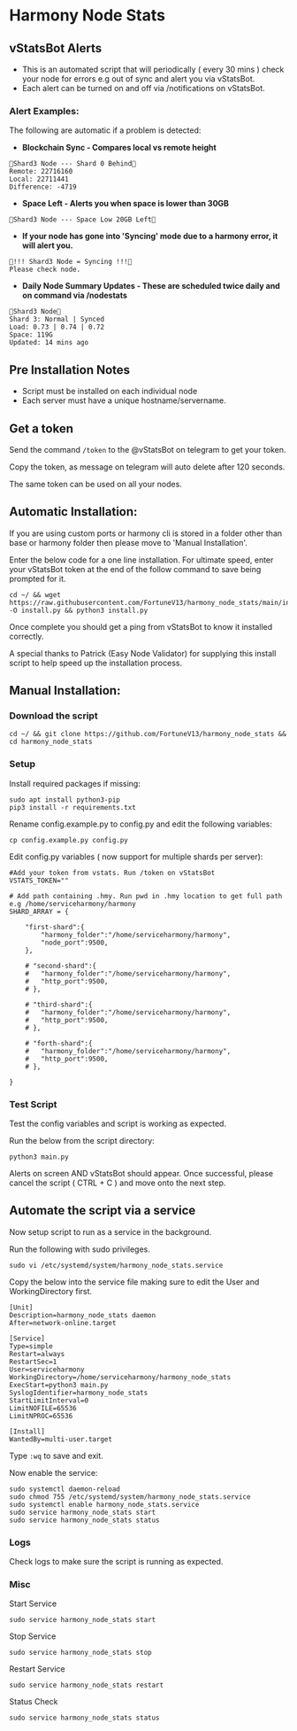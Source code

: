 # Harmony Node Stats

## vStatsBot Alerts
- This is an automated script that will periodically ( every 30 mins ) check your node for errors e.g out of sync and alert you via vStatsBot.
- Each alert can be turned on and off via /notifications on vStatsBot.

### Alert Examples:

The following are automatic if a problem is detected:

- <b>Blockchain Sync - Compares local vs remote height</b>
```
🔻Shard3 Node --- Shard 0 Behind🔻
Remote: 22716160
Local: 22711441
Difference: -4719
```
- <b>Space Left - Alerts you when space is lower than 30GB</b>
```
🔻Shard3 Node --- Space Low 20GB Left🔻
```
- <b>If your node has gone into 'Syncing' mode due to a harmony error, it will alert you.</b>
```
🚨!!! Shard3 Node = Syncing !!!🚨
Please check node.
```
- <b>Daily Node Summary Updates - These are scheduled twice daily and on command via /nodestats</b>
```
🔶Shard3 Node🔶
Shard 3: Normal | Synced
Load: 0.73 | 0.74 | 0.72
Space: 119G
Updated: 14 mins ago
```

## Pre Installation Notes
- Script must be installed on each individual node
- Each server must have a unique hostname/servername.

## Get a token
Send the command `/token` to the @vStatsBot on telegram to get your token.

Copy the token, as message on telegram will auto delete after 120 seconds.

The same token can be used on all your nodes. 

## Automatic Installation:
If you are using custom ports or harmony cli is stored in a folder other than base or harmony folder then please move to 'Manual Installation'.

Enter the below code for a one line installation. For ultimate speed, enter your vStatsBot token at the end of the follow command to save being prompted for it. 
```
cd ~/ && wget https://raw.githubusercontent.com/FortuneV13/harmony_node_stats/main/install.py -O install.py && python3 install.py
```
Once complete you should get a ping from vStatsBot to know it installed correctly.

A special thanks to Patrick (Easy Node Validator) for supplying this install script to help speed up the installation process. 

## Manual Installation:
### Download the script 
```
cd ~/ && git clone https://github.com/FortuneV13/harmony_node_stats && cd harmony_node_stats
```

### Setup 
Install required packages if missing:

<!-- `sudo apt update && sudo apt upgrade -y` -->
```
sudo apt install python3-pip
pip3 install -r requirements.txt
```
Rename config.example.py to config.py and edit the following variables:
```
cp config.example.py config.py
```

Edit config.py variables ( now support for multiple shards per server):
```
#Add your token from vstats. Run /token on vStatsBot
VSTATS_TOKEN="" 

# Add path containing .hmy. Run pwd in .hmy location to get full path e.g /home/serviceharmony/harmony 
SHARD_ARRAY = {
	
	"first-shard":{
		"harmony_folder":"/home/serviceharmony/harmony",
		"node_port":9500,
	},
	
	# "second-shard":{
	# 	"harmony_folder":"/home/serviceharmony/harmony",
	# 	"http_port":9500,
	# },
	
	# "third-shard":{
	# 	"harmony_folder":"/home/serviceharmony/harmony",
	# 	"http_port":9500,
	# },
	
    # "forth-shard":{
	# 	"harmony_folder":"/home/serviceharmony/harmony",
	# 	"http_port":9500,
	# },
	
}
```
### Test Script 
Test the config variables and script is working as expected. 

Run the below from the script directory:

```
python3 main.py
```

Alerts on screen AND vStatsBot should appear. Once successful, please cancel the script ( CTRL + C ) and move onto the next step.

## Automate the script via a service 
Now setup script to run as a service in the background. 

Run the following with sudo privileges. 
```
sudo vi /etc/systemd/system/harmony_node_stats.service
```
Copy the below into the service file making sure to edit the User and WorkingDirectory first. 
```
[Unit]
Description=harmony_node_stats daemon
After=network-online.target

[Service]
Type=simple
Restart=always
RestartSec=1
User=serviceharmony
WorkingDirectory=/home/serviceharmony/harmony_node_stats
ExecStart=python3 main.py
SyslogIdentifier=harmony_node_stats
StartLimitInterval=0
LimitNOFILE=65536
LimitNPROC=65536

[Install]
WantedBy=multi-user.target
```
Type `:wq` to save and exit. 

Now enable the service:

```
sudo systemctl daemon-reload
sudo chmod 755 /etc/systemd/system/harmony_node_stats.service
sudo systemctl enable harmony_node_stats.service
sudo service harmony_node_stats start
sudo service harmony_node_stats status
```

### Logs
Check logs to make sure the script is running as expected. 

### Misc
Start Service
```
sudo service harmony_node_stats start
```

Stop Service
```
sudo service harmony_node_stats stop
```
Restart Service
```
sudo service harmony_node_stats restart
```

Status Check
```
sudo service harmony_node_stats status
```
